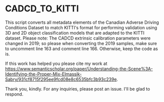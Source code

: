 # CADCD_TO_KITTI

This script converts all metadata elements of the Canadian Adverse Driving Conditions Dataset to match KITTI's format for performing validation using 3D and 2D object classification models that are adapted to the KITTI dataset. Please note: The CADCD extrinsic calibration parameters were changed in 2019; so please when converting the 2019 samples, make sure to uncomment line 163 and comment line 166. Otherwise, keep the code as is. 

If this work has helped you please cite my work at https://www.semanticscholar.org/paper/Understanding-the-Scene%3A-Identifying-the-Proper-Mix-Elmassik-Sabry/931cf8715f295ee9fcd08e8c6535bfc3b93c239e.

Thank you, kindly. For any inquiries, please post an issue. I'll be glad to respond.
